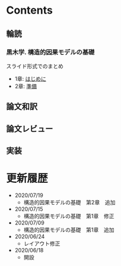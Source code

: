 # Contents  

## 輪読  

### 黒木学. 構造的因果モデルの基礎  

スライド形式でのまとめ

- 1章: [はじめに](https://tgucci06.github.io/Kuroki_01.html)
- 2章: [準備](https://tgucci06.github.io/Kuroki_02.html)

## 論文和訳


## 論文レビュー


## 実装


# 更新履歴
* 2020/07/19
  * 構造的因果モデルの基礎　第2章　追加
* 2020/07/15
  * 構造的因果モデルの基礎　第1章　修正
* 2020/07/09
  * 構造的因果モデルの基礎　第1章　追加
* 2020/06/24
  * レイアウト修正
* 2020/06/18
  * 開設

